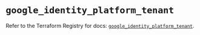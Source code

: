 # `google_identity_platform_tenant`

Refer to the Terraform Registry for docs: [`google_identity_platform_tenant`](https://registry.terraform.io/providers/hashicorp/google/6.35.0/docs/resources/identity_platform_tenant).
